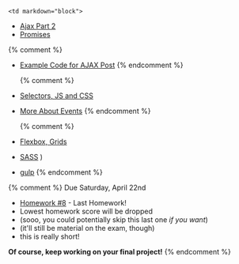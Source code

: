 	<td markdown="block">

* [Ajax Part 2](slides/21/ajax-express.html)
* [Promises](slides/21/promises.html)

{% comment %}
* [Example Code for AJAX Post](https://github.com/nyu-csci-ua-0480-001-fall-2016/examples/blob/master/class24/ajax-chat/public/javascripts/chatTime.js#L51)
{% endcomment %}

	{% comment %}
* [Selectors, JS and CSS](slides/19/js-css.html)
* [More About Events](slides/20/events-more.html)
	{% endcomment %}

	{% comment %}
* [Flexbox, Grids](slides/20/flexbox.html)
* [SASS](slides/20/sass.html)
)
* [gulp](slides/20/gulp.html)
	{% endcomment %}
<!-- 
* [](slides//.html)
* [](slides//.html)
-->
</td>
	<td markdown="block">
<!--
* Chapter 
* Chapter 
-->
</td>
	<td markdown="block">
    {% comment %}
Due Saturday, April 22nd

* [Homework #8](homework/08.html) - Last Homework!
* Lowest homework score will be dropped 
* (sooo, you could potentially skip this last one _if you want_)
* (it'll still be material on the exam, though)
* this is really short!

__Of course, keep working on your final project!__
    {% endcomment %}
</td>
